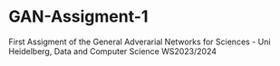 # GAN-Assigment-1
First Assigment of the General Adverarial Networks for Sciences - Uni Heidelberg, Data and Computer Science WS2023/2024
